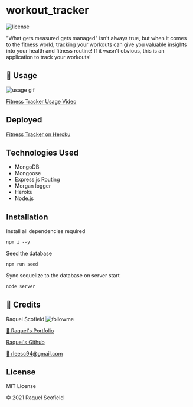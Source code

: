 # workout_tracker
![license](https://img.shields.io/github/license/raquellee/workout_tracker)<br />

"What gets measured gets managed" isn't always true, but when it comes to the fitness world, tracking your workouts can give you valuable insights into your health and fitness routine! If it wasn't obvious, this is an application to track your workouts!

## :cinema: Usage
![usage gif](https://github.com/RaquelLee/workout_tracker/blob/main/public/assets/images/fitness_tracker.gif)

[Fitness Tracker Usage Video](https://drive.google.com/file/d/1WnQqaQJ2Mejzu0D7BMunpI3YKScb44DC/view)


## Deployed
[Fitness Tracker on Heroku](https://secure-eyrie-15419.herokuapp.com/)

## Technologies Used 
* MongoDB
* Mongoose
* Express.js Routing
* Morgan logger
* Heroku
* Node.js

## Installation

Install all dependencies required
```md
npm i --y
```

Seed the database 
```md
npm run seed
```

Sync sequelize to the database on server start
 ```md
node server
```

## :busts_in_silhouette:  Credits 
Raquel Scofield ![followme](https://img.shields.io/github/followers/raquellee?label=Follow&style=social)

[:eyes: Raquel's Portfolio](https://raquellee.github.io/)

[Raquel's Github](http://github.com/raquellee)

<a href="mailto:raquel@icloud.com">:email: rleesc94@gmail.com</a>

## License 
MIT License

:copyright: 2021 Raquel Scofield